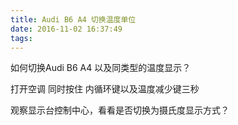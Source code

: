 ```yaml
---
title: Audi B6 A4 切换温度单位
date: 2016-11-02 16:37:49
tags:
---
```

如何切换Audi B6 A4 以及同类型的温度显示？

打开空调 同时按住 内循环键以及温度减少键三秒

观察显示台控制中心，看看是否切换为摄氏度显示方式？

<!-- more -->